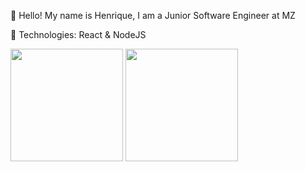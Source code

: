🤙 Hello! My name is Henrique, I am a Junior Software Engineer at MZ


🚀 Technologies: React & NodeJS
<div style={{display: 'flex'', flex-direticion: 'row'}}>
<img height="180em" src="https://github-readme-stats.vercel.app/api?username=HeenriqueCDS&show_icons=true&&count_private=true&include_all_commits=true&theme=midnight-purple" />
<img height='180em' src="https://github-readme-stats.vercel.app/api/top-langs/?username=anuraghazra&theme=midnight-purple&layout=compact"/>
</div>

